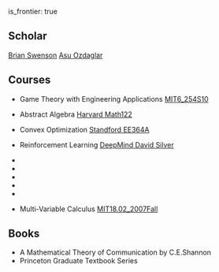 is_frontier: true


## Scholar
[Brian Swenson](scholar.google.com) [Asu Ozdaglar](scholar.google.com)

## Courses

* Game Theory with Engineering Applications [MIT6\_254S10](www.google.com)
* Abstract Algebra [Harvard Math122](www.youtube.com)
* Convex Optimization [Standford EE364A](www.youtube.com)
* Reinforcement Learning [DeepMind David Silver](youtube.com)
* 
*
*
*
*


* Multi-Variable Calculus [MIT18.02\_2007Fall](youtube.com)
## Books

* A Mathematical Theory of Communication by C.E.Shannon
* Princeton Graduate Textbook Series

